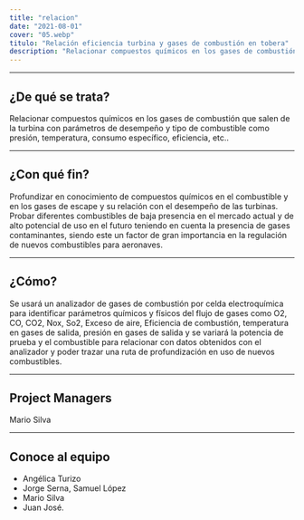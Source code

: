 ```yaml
---
title: "relacion"
date: "2021-08-01"
cover: "05.webp"
titulo: "Relación eficiencia turbina y gases de combustión en tobera"
description: "Relacionar compuestos químicos en los gases de combustión que salen de la turbina con parámetros de desempeño y tipo de combustible como presión, temperatura, consumo específico, eficiencia, etc.."
---
```

***

## ¿De qué se trata?

Relacionar compuestos químicos en los gases de combustión que salen de la turbina con parámetros de desempeño y tipo de combustible como presión, temperatura, consumo específico, eficiencia, etc..

***
## ¿Con qué fin?

Profundizar en conocimiento de compuestos químicos en el combustible y en los gases de escape y su relación con el desempeño de las turbinas. Probar diferentes combustibles de baja presencia en el mercado actual y de alto potencial de uso en el futuro teniendo en cuenta la presencia de gases contaminantes, siendo este un factor de gran importancia en la regulación de nuevos combustibles para aeronaves.

***
## ¿Cómo?
Se usará un analizador de gases de combustión por celda electroquímica para identificar parámetros químicos y físicos del flujo de gases como O2, CO, CO2, Nox, So2, Exceso de aire, Eficiencia de combustión, temperatura en gases de salida, presión en gases de salida y se variará la potencia de prueba y el combustible para relacionar con datos obtenidos con el analizador y poder trazar una ruta de profundización en uso de nuevos combustibles.

***
## Project Managers
Mario Silva

***
## Conoce al equipo
- Angélica Turizo
- Jorge Serna, Samuel López
- Mario Silva
- Juan José.
